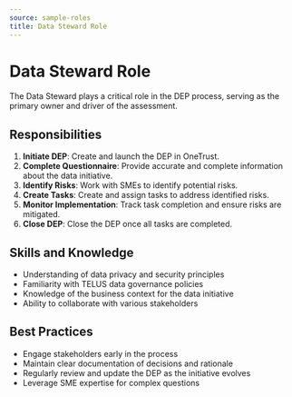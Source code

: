 ```yaml
---
source: sample-roles
title: Data Steward Role
---
```


# Data Steward Role

The Data Steward plays a critical role in the DEP process, serving as the primary owner and driver of the assessment.

## Responsibilities

1. **Initiate DEP**: Create and launch the DEP in OneTrust.
2. **Complete Questionnaire**: Provide accurate and complete information about the data initiative.
3. **Identify Risks**: Work with SMEs to identify potential risks.
4. **Create Tasks**: Create and assign tasks to address identified risks.
5. **Monitor Implementation**: Track task completion and ensure risks are mitigated.
6. **Close DEP**: Close the DEP once all tasks are completed.

## Skills and Knowledge

- Understanding of data privacy and security principles
- Familiarity with TELUS data governance policies
- Knowledge of the business context for the data initiative
- Ability to collaborate with various stakeholders

## Best Practices

- Engage stakeholders early in the process
- Maintain clear documentation of decisions and rationale
- Regularly review and update the DEP as the initiative evolves
- Leverage SME expertise for complex questions